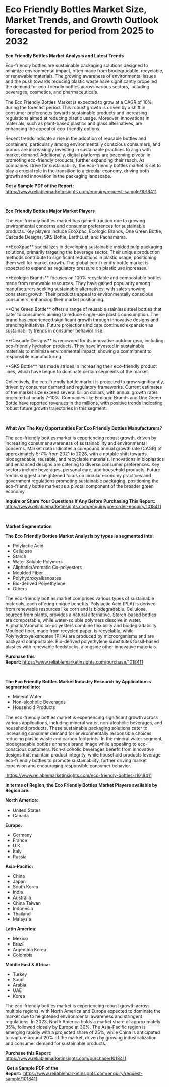 <p><h1>Eco Friendly Bottles Market Size, Market Trends, and Growth Outlook forecasted for period from 2025 to 2032</h1></p><p><strong>Eco Friendly Bottles Market Analysis and Latest Trends</strong></p>
<p><p>Eco-friendly bottles are sustainable packaging solutions designed to minimize environmental impact, often made from biodegradable, recyclable, or renewable materials. The growing awareness of environmental issues and the push towards reducing plastic waste have significantly propelled the demand for eco-friendly bottles across various sectors, including beverages, cosmetics, and pharmaceuticals.</p><p>The Eco Friendly Bottles Market is expected to grow at a CAGR of 10% during the forecast period. This robust growth is driven by a shift in consumer preferences towards sustainable products and increasing regulations aimed at reducing plastic usage. Moreover, innovations in materials, such as plant-based plastics and glass alternatives, are enhancing the appeal of eco-friendly options. </p><p>Recent trends indicate a rise in the adoption of reusable bottles and containers, particularly among environmentally conscious consumers, and brands are increasingly investing in sustainable practices to align with market demand. Additionally, digital platforms are becoming pivotal in promoting eco-friendly products, further expanding their reach. As companies strive for sustainability, the eco-friendly bottles market is set to play a crucial role in the transition to a circular economy, driving both growth and innovation in the packaging landscape.</p></p>
<p><strong>Get a Sample PDF of the Report:&nbsp;</strong> <a href="https://www.reliablemarketinsights.com/enquiry/request-sample/1018411?utm_campaign=2593&utm_medium=2&utm_source=Github&utm_content=ia&utm_term=15042025&utm_id=eco-friendly-bottles">https://www.reliablemarketinsights.com/enquiry/request-sample/1018411</a></p>
<p>&nbsp;</p>
<p><strong>Eco Friendly Bottles Major Market Players</strong></p>
<p><p>The eco-friendly bottles market has gained traction due to growing environmental concerns and consumer preferences for sustainable products. Key players include EcoXpac, Ecologic Brands, One Green Bottle, Cascade Designs, SKS Bottle, EarthLust, and Pachamama.</p><p>**EcoXpac** specializes in developing sustainable molded pulp packaging solutions, primarily targeting the beverage sector. Their unique production methods contribute to significant reductions in plastic usage, positioning them well for market growth. The global eco-friendly bottle market is expected to expand as regulatory pressure on plastic use increases.</p><p>**Ecologic Brands** focuses on 100% recyclable and compostable bottles made from renewable resources. They have gained popularity among manufacturers seeking sustainable alternatives, with sales showing consistent growth. Their products appeal to environmentally conscious consumers, enhancing their market positioning.</p><p>**One Green Bottle** offers a range of reusable stainless steel bottles that cater to consumers aiming to reduce single-use plastic consumption. The brand has experienced significant growth through innovative designs and branding initiatives. Future projections indicate continued expansion as sustainability trends in consumer behavior rise.</p><p>**Cascade Designs** is renowned for its innovative outdoor gear, including eco-friendly hydration products. They have invested in sustainable materials to minimize environmental impact, showing a commitment to responsible manufacturing. </p><p>**SKS Bottle** has made strides in increasing their eco-friendly product lines, which have begun to dominate certain segments of the market. </p><p>Collectively, the eco-friendly bottle market is projected to grow significantly, driven by consumer demand and regulatory frameworks. Current estimates of the market size exceed several billion dollars, with annual growth rates projected at nearly 7-10%. Companies like Ecologic Brands and One Green Bottle have reported revenues in the millions, with positive trends indicating robust future growth trajectories in this segment. </p></p>
<p>&nbsp;</p>
<p><strong>What Are The Key Opportunities For Eco Friendly Bottles Manufacturers?</strong></p>
<p><p>The eco-friendly bottles market is experiencing robust growth, driven by increasing consumer awareness of sustainability and environmental concerns. Market data indicates a compound annual growth rate (CAGR) of approximately 5-7% from 2021 to 2028, with a notable shift towards biodegradable, reusable, and recyclable materials. Innovations in bioplastics and enhanced designs are catering to diverse consumer preferences. Key sectors include beverages, personal care, and household products. Future trends suggest a heightened focus on circular economy practices and government regulations promoting sustainable packaging, positioning the eco-friendly bottle market as a pivotal component of the broader green economy.</p></p>
<p><strong>Inquire or Share Your Questions If Any Before Purchasing This Report:</strong> <a href="https://www.reliablemarketinsights.com/enquiry/pre-order-enquiry/1018411?utm_campaign=2593&utm_medium=2&utm_source=Github&utm_content=ia&utm_term=15042025&utm_id=eco-friendly-bottles">https://www.reliablemarketinsights.com/enquiry/pre-order-enquiry/1018411</a></p>
<p>&nbsp;</p>
<p><strong>Market Segmentation</strong></p>
<p><strong>The Eco Friendly Bottles Market Analysis by types is segmented into:</strong></p>
<p><ul><li>Polylactic Acid</li><li>Cellulose</li><li>Starch</li><li>Water Soluble Polymers</li><li>Aliphatic/Aromatic Co-polyesters</li><li>Moulded Fiber</li><li>Polyhydroxyalkanoates</li><li>Bio-derived Polyethylene</li><li>Others</li></ul></p>
<p><p>The eco-friendly bottles market comprises various types of sustainable materials, each offering unique benefits. Polylactic Acid (PLA) is derived from renewable resources like corn and is biodegradable. Cellulose, sourced from plants, provides a natural alternative. Starch-based bottles are compostable, while water-soluble polymers dissolve in water. Aliphatic/Aromatic co-polyesters combine flexibility and biodegradability. Moulded fiber, made from recycled paper, is recyclable, while Polyhydroxyalkanoates (PHA) are produced by microorganisms and are backyard compostable. Bio-derived polyethylene substitutes fossil-based plastics with renewable feedstocks, alongside other innovative materials.</p></p>
<p><strong>Purchase this Report:&nbsp;</strong><a href="https://www.reliablemarketinsights.com/purchase/1018411?utm_campaign=2593&utm_medium=2&utm_source=Github&utm_content=ia&utm_term=15042025&utm_id=eco-friendly-bottles">https://www.reliablemarketinsights.com/purchase/1018411</a></p>
<p>&nbsp;</p>
<p><strong>The Eco Friendly Bottles Market Industry Research by Application is segmented into:</strong></p>
<p><ul><li>Mineral Water</li><li>Non-alcoholic Beverages</li><li>Household Products</li></ul></p>
<p><p>The eco-friendly bottles market is experiencing significant growth across various applications, including mineral water, non-alcoholic beverages, and household products. These sustainable packaging solutions cater to increasing consumer demand for environmentally responsible choices, reducing plastic waste and carbon footprints. In the mineral water segment, biodegradable bottles enhance brand image while appealing to eco-conscious customers. Non-alcoholic beverages benefit from innovative designs that maintain product integrity, while household products leverage eco-friendly bottles to promote sustainability, further driving market expansion and encouraging responsible consumer behavior.</p></p>
<p><a href="https://www.reliablemarketinsights.com/eco-friendly-bottles-r1018411?utm_campaign=2593&utm_medium=2&utm_source=Github&utm_content=ia&utm_term=15042025&utm_id=eco-friendly-bottles">&nbsp;https://www.reliablemarketinsights.com/eco-friendly-bottles-r1018411</a></p>
<p><strong>In terms of Region, the Eco Friendly Bottles Market Players available by Region are:</strong></p>
<p>
    <p> <strong> North America: </strong>
        <ul>
            <li>United States</li>
            <li>Canada</li>
        </ul>
        </p> 
    <p> <strong> Europe: </strong>
        <ul>
            <li>Germany</li>
            <li>France</li>
            <li>U.K.</li>
            <li>Italy</li>
            <li>Russia</li>
        </ul>
        </p> 
    <p> <strong> Asia-Pacific: </strong>
        <ul>
            <li>China</li>
            <li>Japan</li>
            <li>South Korea</li>
            <li>India</li>
            <li>Australia</li>
            <li>China Taiwan</li>
            <li>Indonesia</li>
            <li>Thailand</li>
            <li>Malaysia</li>
        </ul>
        </p> 
    <p> <strong> Latin America: </strong>
        <ul>
            <li>Mexico</li>
            <li>Brazil</li>
            <li>Argentina Korea</li>
            <li>Colombia</li>
        </ul>
        </p> 
    <p> <strong> Middle East & Africa: </strong>
        <ul>
            <li>Turkey</li>
            <li>Saudi</li>
            <li>Arabia</li>
            <li>UAE</li>
            <li>Korea</li>
        </ul>
    </p>
    </p>
<p><p>The eco-friendly bottles market is experiencing robust growth across multiple regions, with North America and Europe expected to dominate the market due to heightened environmental awareness and stringent regulations. In 2023, North America holds a market share of approximately 35%, followed closely by Europe at 30%. The Asia-Pacific region is emerging rapidly with a projected share of 25%, while China is anticipated to capture around 20% of the market, driven by growing industrialization and consumer demand for sustainable products.</p></p>
<p><strong>Purchase this Report: </strong><a href="https://www.reliablemarketinsights.com/purchase/1018411?utm_campaign=2593&utm_medium=2&utm_source=Github&utm_content=ia&utm_term=15042025&utm_id=eco-friendly-bottles">https://www.reliablemarketinsights.com/purchase/1018411</a></p>
<p>&nbsp;<strong>Get a Sample PDF of the Report:&nbsp;&nbsp;</strong><a href="https://www.reliablemarketinsights.com/enquiry/request-sample/1018411?utm_campaign=2593&utm_medium=2&utm_source=Github&utm_content=ia&utm_term=15042025&utm_id=eco-friendly-bottles">https://www.reliablemarketinsights.com/enquiry/request-sample/1018411</a></p>
<p><strong></strong></p>
<p><p></p><p></p><p></p></p>